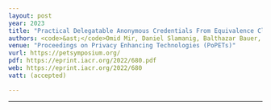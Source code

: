 ```yaml
---
layout: post
year: 2023
title: "Practical Delegatable Anonymous Credentials From Equivalence Class Signatures"
authors: <code>&ast;</code>Omid Mir, Daniel Slamanig, Balthazar Bauer, René Mayrhofer
venue: "Proceedings on Privacy Enhancing Technologies (PoPETs)"
vurl: https://petsymposium.org/
pdf: https://eprint.iacr.org/2022/680.pdf
web: https://eprint.iacr.org/2022/680
vatt: (accepted)

---
```



---


